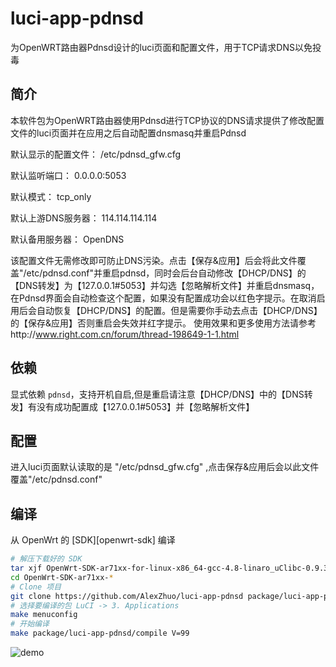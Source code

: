 # luci-app-pdnsd
为OpenWRT路由器Pdnsd设计的luci页面和配置文件，用于TCP请求DNS以免投毒

简介
---

本软件包为OpenWRT路由器使用Pdnsd进行TCP协议的DNS请求提供了修改配置文件的luci页面并在应用之后自动配置dnsmasq并重启Pdnsd

默认显示的配置文件：    /etc/pdnsd_gfw.cfg

默认监听端口：         0.0.0.0:5053 

默认模式：             tcp_only

默认上游DNS服务器：     114.114.114.114 

默认备用服务器：        OpenDNS 

该配置文件无需修改即可防止DNS污染。点击【保存&应用】后会将此文件覆盖"/etc/pdnsd.conf"并重启pdnsd，同时会后台自动修改【DHCP/DNS】的【DNS转发】为【127.0.0.1#5053】并勾选【忽略解析文件】并重启dnsmasq，在Pdnsd界面会自动检查这个配置，如果没有配置成功会以红色字提示。在取消启用后会自动恢复【DHCP/DNS】的配置。但是需要你手动去点击【DHCP/DNS】的【保存&应用】否则重启会失效并红字提示。
使用效果和更多使用方法请参考http://www.right.com.cn/forum/thread-198649-1-1.html


依赖
---

显式依赖 `pdnsd`，支持开机自启,但是重启请注意【DHCP/DNS】中的【DNS转发】有没有成功配置成【127.0.0.1#5053】并【忽略解析文件】

配置
---

进入luci页面默认读取的是 "/etc/pdnsd_gfw.cfg" ,点击保存&应用后会以此文件覆盖"/etc/pdnsd.conf"

编译
---

从 OpenWrt 的 [SDK][openwrt-sdk] 编译  
```bash
# 解压下载好的 SDK
tar xjf OpenWrt-SDK-ar71xx-for-linux-x86_64-gcc-4.8-linaro_uClibc-0.9.33.2.tar.bz2
cd OpenWrt-SDK-ar71xx-*
# Clone 项目
git clone https://github.com/AlexZhuo/luci-app-pdnsd package/luci-app-pdnsd
# 选择要编译的包 LuCI -> 3. Applications
make menuconfig
# 开始编译
make package/luci-app-pdnsd/compile V=99
```
![demo](http://chuantu.biz/t5/45/1483595055x1903953690.jpg)
